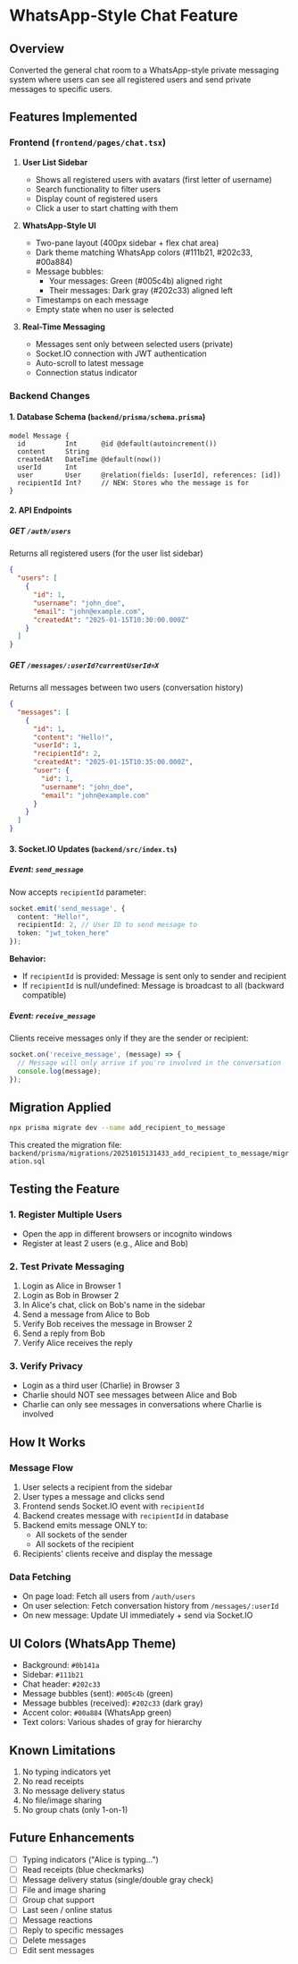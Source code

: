 # WhatsApp-Style Chat Feature

## Overview
Converted the general chat room to a WhatsApp-style private messaging system where users can see all registered users and send private messages to specific users.

## Features Implemented

### Frontend (`frontend/pages/chat.tsx`)
1. **User List Sidebar**
   - Shows all registered users with avatars (first letter of username)
   - Search functionality to filter users
   - Display count of registered users
   - Click a user to start chatting with them

2. **WhatsApp-Style UI**
   - Two-pane layout (400px sidebar + flex chat area)
   - Dark theme matching WhatsApp colors (#111b21, #202c33, #00a884)
   - Message bubbles:
     - Your messages: Green (#005c4b) aligned right
     - Their messages: Dark gray (#202c33) aligned left
   - Timestamps on each message
   - Empty state when no user is selected

3. **Real-Time Messaging**
   - Messages sent only between selected users (private)
   - Socket.IO connection with JWT authentication
   - Auto-scroll to latest message
   - Connection status indicator

### Backend Changes

#### 1. Database Schema (`backend/prisma/schema.prisma`)
```prisma
model Message {
  id          Int      @id @default(autoincrement())
  content     String
  createdAt   DateTime @default(now())
  userId      Int
  user        User     @relation(fields: [userId], references: [id])
  recipientId Int?     // NEW: Stores who the message is for
}
```

#### 2. API Endpoints

##### GET `/auth/users`
Returns all registered users (for the user list sidebar)
```json
{
  "users": [
    {
      "id": 1,
      "username": "john_doe",
      "email": "john@example.com",
      "createdAt": "2025-01-15T10:30:00.000Z"
    }
  ]
}
```

##### GET `/messages/:userId?currentUserId=X`
Returns all messages between two users (conversation history)
```json
{
  "messages": [
    {
      "id": 1,
      "content": "Hello!",
      "userId": 1,
      "recipientId": 2,
      "createdAt": "2025-01-15T10:35:00.000Z",
      "user": {
        "id": 1,
        "username": "john_doe",
        "email": "john@example.com"
      }
    }
  ]
}
```

#### 3. Socket.IO Updates (`backend/src/index.ts`)

##### Event: `send_message`
Now accepts `recipientId` parameter:
```typescript
socket.emit('send_message', {
  content: "Hello!",
  recipientId: 2, // User ID to send message to
  token: "jwt_token_here"
});
```

**Behavior:**
- If `recipientId` is provided: Message is sent only to sender and recipient
- If `recipientId` is null/undefined: Message is broadcast to all (backward compatible)

##### Event: `receive_message`
Clients receive messages only if they are the sender or recipient:
```typescript
socket.on('receive_message', (message) => {
  // Message will only arrive if you're involved in the conversation
  console.log(message);
});
```

## Migration Applied
```bash
npx prisma migrate dev --name add_recipient_to_message
```

This created the migration file:
`backend/prisma/migrations/20251015131433_add_recipient_to_message/migration.sql`

## Testing the Feature

### 1. Register Multiple Users
- Open the app in different browsers or incognito windows
- Register at least 2 users (e.g., Alice and Bob)

### 2. Test Private Messaging
1. Login as Alice in Browser 1
2. Login as Bob in Browser 2
3. In Alice's chat, click on Bob's name in the sidebar
4. Send a message from Alice to Bob
5. Verify Bob receives the message in Browser 2
6. Send a reply from Bob
7. Verify Alice receives the reply

### 3. Verify Privacy
- Login as a third user (Charlie) in Browser 3
- Charlie should NOT see messages between Alice and Bob
- Charlie can only see messages in conversations where Charlie is involved

## How It Works

### Message Flow
1. User selects a recipient from the sidebar
2. User types a message and clicks send
3. Frontend sends Socket.IO event with `recipientId`
4. Backend creates message with `recipientId` in database
5. Backend emits message ONLY to:
   - All sockets of the sender
   - All sockets of the recipient
6. Recipients' clients receive and display the message

### Data Fetching
- On page load: Fetch all users from `/auth/users`
- On user selection: Fetch conversation history from `/messages/:userId`
- On new message: Update UI immediately + send via Socket.IO

## UI Colors (WhatsApp Theme)
- Background: `#0b141a`
- Sidebar: `#111b21`
- Chat header: `#202c33`
- Message bubbles (sent): `#005c4b` (green)
- Message bubbles (received): `#202c33` (dark gray)
- Accent color: `#00a884` (WhatsApp green)
- Text colors: Various shades of gray for hierarchy

## Known Limitations
1. No typing indicators yet
2. No read receipts
3. No message delivery status
4. No file/image sharing
5. No group chats (only 1-on-1)

## Future Enhancements
- [ ] Typing indicators ("Alice is typing...")
- [ ] Read receipts (blue checkmarks)
- [ ] Message delivery status (single/double gray check)
- [ ] File and image sharing
- [ ] Group chat support
- [ ] Last seen / online status
- [ ] Message reactions
- [ ] Reply to specific messages
- [ ] Delete messages
- [ ] Edit sent messages
